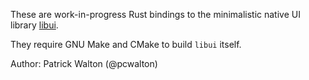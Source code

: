 These are work-in-progress Rust bindings to the minimalistic native UI library [libui][libui].

They require GNU Make and CMake to build `libui` itself.

Author: Patrick Walton (@pcwalton)

[libui]: https://github.com/andlabs/libui

